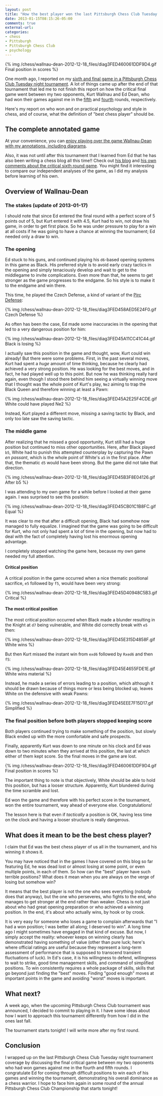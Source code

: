 ```yaml
---
layout: post
title: "How the best player won the last Pittsburgh Chess Club Tuesday night tournament"
date: 2013-01-15T08:15:26-05:00
comments: true
external-url: 
categories: 
- chess
- Pittsburgh
- Pittsburgh Chess Club
- psychology
---
```

{% img /chess/wallnau-dean-2012-12-18_files/diag3FED460061DDF9D4.gif Final position in scores %}

One month ago, I reported on my [sixth and final game in a Pittsburgh Chess Club Tuesday night tournament](/blog/2012/12/18/round-6-of-pittsburgh-chess-club-tournament-playing-pragmatically/). A lot of things came up after the end of that tournament that led me to not finish this report on how the critical final game went between my two opponents, Kurt Wallnau and Ed Dean, who had won their games against me in the [fifth](/blog/2012/12/11/round-5-of-pittsburgh-chess-club-tournament-psychology-of-losing-another-won-game/) and [fourth](/blog/2012/12/04/round-4-of-pittsburgh-chess-club-tournament-the-agony-of-losing-a-won-game-against-the-difficult-opponent/) rounds, respectively.

Here's my report on who won and on practical psychology and style in chess, and of course, what the definition of "best chess player" should be.

<!--more-->

## The complete annotated game

At your convenience, you can [enjoy playing over the game Wallnau-Dean with my annotations, including diagrams](/chess/wallnau-dean-2012-12-18.htm).

Also, it was not until after this tournament that I learned from Ed that he has also been writing a chess blog all this time!! Check out [his blog](http://www.unwantedcapture.org/) and [his own comments about the critical sixth round game](http://www.unwantedcapture.org/2012/12/22/pcc-smith-memorial-round-6/). You might find it interesting to compare our independent analyses of the game, as I did my analysis before learning of his own.

## Overview of Wallnau-Dean

### The stakes (update of 2013-01-17)

I should note that since Ed entered the final round with a perfect score of 5 points out of 5, but Kurt entered it with 4.5, Kurt had to win, not draw his game, in order to get first place. So he was under pressure to play for a win at all costs if he was going to have a chance at winning the tournament; Ed needed only a draw to win.

### The opening

Ed stuck to his guns, and continued playing his `d6`-based opening systems in this game as Black. His preferred style is to avoid early crazy tactics in the opening and simply tenaciously develop and wait to get to the middlegame to invite complications. Even more than that, he seems to get stronger as the game progresses to the endgame. So his style is to make it to the endgame and win there.

This time, he played the Czech Defense, a kind of variant of the [Pirc Defense](http://en.wikipedia.org/wiki/Pirc_Defence):

{% img /chess/wallnau-dean-2012-12-18_files/diag3FED458AED5E24F0.gif Czech Defense %}

As often has been the case, Ed made some inaccuracies in the opening that led to a very dangerous position for him:

{% img /chess/wallnau-dean-2012-12-18_files/diag3FED45A11CC41C44.gif Black is losing %}

I actually saw this position in the game and thought, wow, Kurt could win already! But there were some problems. First, in the past several moves, Kurt had spent a *huge* amount of time thinking, because he clearly had achieved a very strong position. He was looking for the best moves, and in fact, he had played well up to this point. But now he was thinking really hard again, even though I stood there behind him seeing a virtually winning move that I thought was the whole point of Kurt's play, `Ne2` aiming to trap the Black Queen and therefore winning at least a Pawn:

{% img /chess/wallnau-dean-2012-12-18_files/diag3FED45A2E25F4CDE.gif White could have played Ne2 %}

Instead, Kurt played a different move, missing a saving tactic by Black, and only too late saw the saving tactic.

### The middle game

After realizing that he missed a good opportunity, Kurt still had a huge position but continued to miss other opportunities. Here, after Black played `b5`, White had to punish this attempted counterplay by capturing the Pawn *en passant*, which is the whole point of White's `a5` in the first place. After that, the thematic `d5` would have been strong. But the game did not take that direction.

{% img /chess/wallnau-dean-2012-12-18_files/diag3FED45B3F8E04126.gif After b5 %}

I was attending to my own game for a while before I looked at their game again. I was surprised to see this position:

{% img /chess/wallnau-dean-2012-12-18_files/diag3FED45CB01C1B8FC.gif Equal %}

It was clear to me that after a difficult opening, Black had somehow now managed to fully equalize. I imagined that the game was going to be difficult for Kurt, who not only had spent a lot of time in the opening, but now had to deal with the fact of completely having lost his enormous opening advantage.

I completely stopped watching the game here, because my own game needed my full attention.

#### Critical position

A critical position in the game occurred when a nice thematic positional sacrifice, `e5` followed by `f5`, would have been very strong:

{% img /chess/wallnau-dean-2012-12-18_files/diag3FED45D40948C5B3.gif Critical %}

#### The most critical position

The most critical position occurred when Black made a blunder resulting in the Knight at `d7` being vulnerable, and White did correctly break with `e5` then:

{% img /chess/wallnau-dean-2012-12-18_files/diag3FED45E315D4858F.gif White wins %}

But then Kurt missed the instant win from `exd6` followed by `Rxed6` and then `f5`:

{% img /chess/wallnau-dean-2012-12-18_files/diag3FED45E4655FDE1E.gif White wins material %}

Instead, he made a series of errors leading to a position, which although it should be drawn because of things more or less being blocked up, leaves White on the defensive with weak Pawns:

{% img /chess/wallnau-dean-2012-12-18_files/diag3FED45EEE7F15D17.gif Simplified %}

### The final position before both players stopped keeping score

Both players continued trying to make something of the position, but slowly Black ended up with the more comfortable and safe prospects. 

Finally, apparently Kurt was down to one minute on his clock and Ed was down to two minutes when they arrived at this position, the last at which either of them kept score. So the final moves in the game are lost.

{% img /chess/wallnau-dean-2012-12-18_files/diag3FED460061DDF9D4.gif Final position in scores %}

The important thing to note is that objectively, White should be able to hold this position, but has a looser structure. Apparently, Kurt blundered during the time scramble and lost.

Ed won the game and therefore with his perfect score in the tournament, won the entire tournament, way ahead of everyone else. Congratulations!

The lesson here is that even if *tactically* a position is OK, having less time on the clock and having a looser structure is really dangerous.

## What does it mean to be the best chess player?

I claim that Ed was the best chess player of us all in the tournament, and his winning it shows it.

You may have noticed that in the games I have covered on this blog so far featuring Ed, he was dead lost or almost losing at some point, or even multiple points, in each of them. So how can the "best" player have such terrible positions? What does it mean when you are always on the verge of losing but somehow win?

It means that the best player is not the one who sees everything (nobody does that anyway), but the one who perseveres, who fights to the end, who manages to get stronger at the end rather than weaker. Chess is not just about who had great opening preparation or who achieved a winning position. In the end, it's about who actually wins, by hook or by crook.

It is very easy for someone who loses a game to complain afterwards that "I had a won position; I was better all along; I deserved to win". A long time ago I might sometimes have engaged in that kind of excuse. But now, I simply accept the reality: whoever keeps on winning clearly has demonstrated having something of value (other than pure luck; here's where official ratings are useful because they represent a long-term assessment of performance that is supposed to transcend transient fluctuations of luck). In Ed's case, it is his willingness to defend, willingness to wait to strike, good time management skills, and command of simplified positions. To win consistently requires a whole package of skills, skills that go beyond just finding the "best" moves. Finding "good enough" moves at important points in the game and avoiding "worst" moves is important.

## What next?

A week ago, when the upcoming Pittsburgh Chess Club tournament was announced, I decided to commit to playing in it. I have some ideas about how I want to approach this tournament differently from how I did in the ones last fall.

The tournament starts tonight! I will write more after my first round.

## Conclusion

I wrapped up on the last Pittsburgh Chess Club Tuesday night tournament coverage by discussing the final critical game between my two opponents who had won games against me in the fourth and fifth rounds. I congratulate Ed for coming through difficult positions to win each of his games and winning the tournament, demonstrating his overall dominance as a chess warrior. I hope to face him again in some round of the annual Pittsburgh Chess Club Championship that starts tonight!

